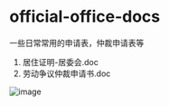 # official-office-docs
一些日常常用的申请表，仲裁申请表等

1. 居住证明-居委会.doc
2. 劳动争议仲裁申请书.doc

![image](https://user-images.githubusercontent.com/12215982/224963731-9a6246c6-e07b-4e8e-8185-83a80a40f3a3.png)

